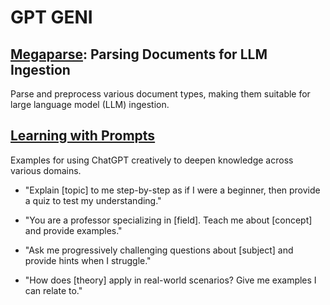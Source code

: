 # GPT GENI

## [Megaparse](https://www.marktechpost.com/2024/12/03/meet-megaparse-an-open-source-ai-tool-for-parsing-various-types-of-documents-for-llm-ingestion/): Parsing Documents for LLM Ingestion

Parse and preprocess various document types, making them suitable for large language model (LLM) ingestion. 

## [Learning with Prompts](https://www.reddit.com/r/ChatGPTPromptGenius/comments/1h74mk8/actually_a_good_way_to_learn/?share_id=J9YTb2uqDzAXVyhmU7DeM&utm_content=1&utm_medium=android_app&utm_name=androidcss&utm_source=share&utm_term=20)

Examples for using ChatGPT creatively to deepen knowledge across various domains.

- "Explain [topic] to me step-by-step as if I were a beginner, then provide a quiz to test my understanding."

- "You are a professor specializing in [field]. Teach me about [concept] and provide examples."

- "Ask me progressively challenging questions about [subject] and provide hints when I struggle."

- "How does [theory] apply in real-world scenarios? Give me examples I can relate to."
